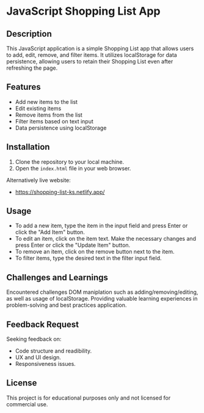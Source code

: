 # JavaScript Shopping List App

## Description
This JavaScript application is a simple Shopping List app that allows users to add, edit, remove, and filter items. It utilizes localStorage for data persistence, allowing users to retain their Shopping List even after refreshing the page.

## Features
- Add new items to the list
- Edit existing items
- Remove items from the list
- Filter items based on text input
- Data persistence using localStorage

## Installation
1. Clone the repository to your local machine.
2. Open the `index.html` file in your web browser.

Alternatively live website:
- https://shopping-list-ks.netlify.app/

## Usage
- To add a new item, type the item in the input field and press Enter or click the "Add Item" button.
- To edit an item, click on the item text. Make the necessary changes and press Enter or click the "Update Item" button.
- To remove an item, click on the remove button next to the item.
- To filter items, type the desired text in the filter input field.

## Challenges and Learnings
Encountered challenges DOM maniplation such as adding/removing/editing, as well as usage of localStorage. Providing valuable learning experiences in problem-solving and best practices application.

## Feedback Request
Seeking feedback on:
- Code structure and readibility.
- UX and UI design.
- Responsiveness issues.

## License
This project is for educational purposes only and not licensed for commercial use.
